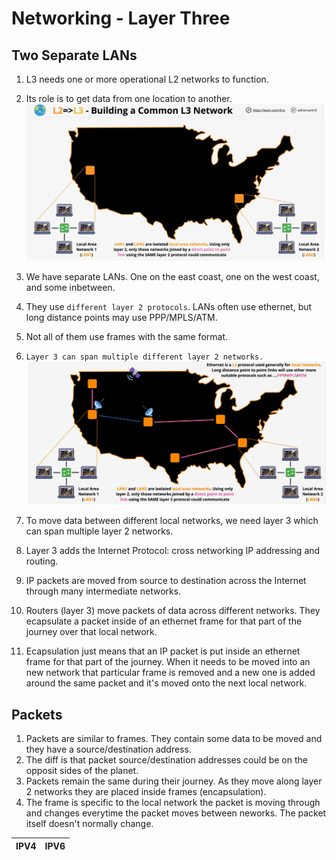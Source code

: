 # Networking - Layer Three

## Two Separate LANs

1. L3 needs one or more operational L2 networks to function.    
2. Its role is to get data from one location to another.    
![network_04](../assets/network_04.png)




1. We have separate LANs. One on the east coast, one on the west coast, and some inbetween.
2. They use ```different layer 2 protocols```.  LANs often use ethernet, but long distance points may use PPP/MPLS/ATM.
3. Not all of them use frames with the same format.
4. ```Layer 3 can span multiple different layer 2 networks.```
![network_05](../assets/network_05.png)
5. To move data between different local networks, we need layer 3 which can span multiple layer 2 networks.
6. Layer 3 adds the Internet Protocol: cross networking IP addressing and routing.
7. IP packets are moved from source to destination across the Internet through many intermediate networks. 
8. Routers (layer 3) move packets of data across different networks.  They ecapsulate a packet inside of an ethernet frame for that part of the journey over that local network.
9. Ecapsulation just means that an IP packet is put inside an ethernet frame for that part of the journey.  When it needs to be moved into an new network that particular frame is removed and a new one is added around the same packet and it's moved onto the next local network.


## Packets
1. Packets are similar to frames. They contain some data to be moved and they have a source/destination address.
2. The diff is that packet source/destination addresses could be on the opposit sides of the planet.
3. Packets remain the same during their journey. As they move along layer 2 networks they are placed inside frames (encapsulation).
4. The frame is specific to the local network the packet is moving through and changes everytime the packet moves between neworks.  The packet itself doesn't normally change.

|  IPV4   |  IPV6 |
| ------- | ----- |